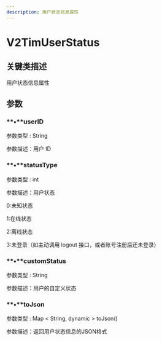 ```yaml
---
description: 用户状态信息属性
---
```


# V2TimUserStatus

## 关键类描述

用户状态信息属性

## 参数

### **•**userID

参数类型 : String

参数描述：用户 ID

### **•**statusType

参数类型 : int

参数描述：用户状态

0:未知状态

1:在线状态

2:离线状态

3:未登录（如主动调用 logout 接口，或者账号注册后还未登录）

### **•**customStatus

参数类型 : String

参数描述：用户的自定义状态

### **•**toJson

参数类型 : Map < String, dynamic > toJson()

参数描述：返回用户状态信息的JSON格式
